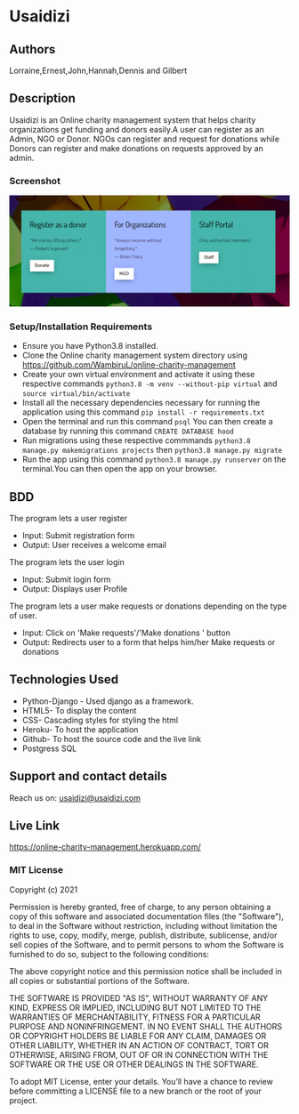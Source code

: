 #  Usaidizi 
## Authors
Lorraine,Ernest,John,Hannah,Dennis and Gilbert
## Description
Usaidizi is an Online charity management system that helps charity organizations get funding and donors easily.A user can register as an Admin, NGO or Donor. NGOs can register and request for donations while Donors can register and make donations on requests approved by an admin.
### Screenshot
![](./static/images/landing.png)
### Setup/Installation Requirements
* Ensure you have Python3.8 installed.
* Clone the Online charity management system directory using https://github.com/WambiruL/online-charity-management
* Create your own virtual environment and activate it using these respective commands `python3.8 -m venv --without-pip virtual` and  `source virtual/bin/activate`
* Install all the necessary dependencies necessary for running the application using this command `pip install -r requirements.txt`
* Open the terminal and run this command `psql` You can then create a database by running this command
`CREATE DATABASE hood`
* Run migrations using these respective commmands `python3.8 manage.py makemigrations projects` then `python3.8 manage.py migrate`
* Run the app using this command `python3.8 manage.py runserver` on the terminal.You can then open the app on your browser.
## BDD
The program lets a user register
* Input: Submit registration form
* Output: User receives a welcome email

The program lets the user login
* Input: Submit login form
* Output: Displays user Profile 

The program lets a user make requests or donations depending on the type of user.
* Input: Click on 'Make requests'/'Make donations ' button
* Output: Redirects user to a form that helps him/her Make requests or donations

## Technologies Used
* Python-Django - Used django as a framework.
* HTML5- To display the content
* CSS- Cascading styles for styling the html
* Heroku- To host the application
* Github- To host the source code and the live link
* Postgress SQL
## Support and contact details
Reach us on: usaidizi@usaidizi.com
## Live Link
https://online-charity-management.herokuapp.com/

### MIT License

Copyright (c) 2021 

Permission is hereby granted, free of charge, to any person obtaining a copy of this software and associated documentation files (the "Software"), to deal in the Software without restriction, including without limitation the rights to use, copy, modify, merge, publish, distribute, sublicense, and/or sell copies of the Software, and to permit persons to whom the Software is furnished to do so, subject to the following conditions:

The above copyright notice and this permission notice shall be included in all copies or substantial portions of the Software.

THE SOFTWARE IS PROVIDED "AS IS", WITHOUT WARRANTY OF ANY KIND, EXPRESS OR IMPLIED, INCLUDING BUT NOT LIMITED TO THE WARRANTIES OF MERCHANTABILITY, FITNESS FOR A PARTICULAR PURPOSE AND NONINFRINGEMENT. IN NO EVENT SHALL THE AUTHORS OR COPYRIGHT HOLDERS BE LIABLE FOR ANY CLAIM, DAMAGES OR OTHER LIABILITY, WHETHER IN AN ACTION OF CONTRACT, TORT OR OTHERWISE, ARISING FROM, OUT OF OR IN CONNECTION WITH THE SOFTWARE OR THE USE OR OTHER DEALINGS IN THE SOFTWARE.

To adopt MIT License, enter your details. You’ll have a chance to review before committing a LICENSE file to a new branch or the root of your project.
